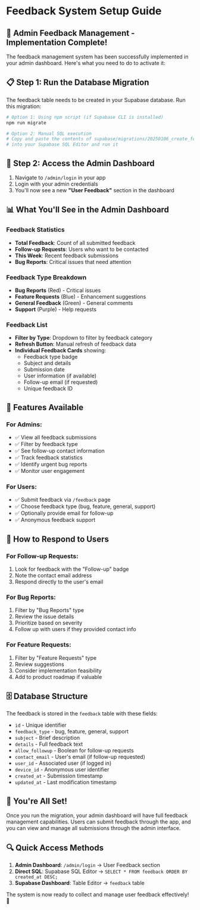 # Feedback System Setup Guide

## 🎯 **Admin Feedback Management - Implementation Complete!**

The feedback management system has been successfully implemented in your admin dashboard. Here's what you need to do to activate it:

## 📋 **Step 1: Run the Database Migration**

The feedback table needs to be created in your Supabase database. Run this migration:

```bash
# Option 1: Using npm script (if Supabase CLI is installed)
npm run migrate

# Option 2: Manual SQL execution
# Copy and paste the contents of supabase/migrations/20250106_create_feedback_table.sql
# into your Supabase SQL Editor and run it
```

## 🚀 **Step 2: Access the Admin Dashboard**

1. Navigate to `/admin/login` in your app
2. Login with your admin credentials
3. You'll now see a new **"User Feedback"** section in the dashboard

## 📊 **What You'll See in the Admin Dashboard**

### **Feedback Statistics**
- **Total Feedback**: Count of all submitted feedback
- **Follow-up Requests**: Users who want to be contacted
- **This Week**: Recent feedback submissions
- **Bug Reports**: Critical issues that need attention

### **Feedback Type Breakdown**
- **Bug Reports** (Red) - Critical issues
- **Feature Requests** (Blue) - Enhancement suggestions  
- **General Feedback** (Green) - General comments
- **Support** (Purple) - Help requests

### **Feedback List**
- **Filter by Type**: Dropdown to filter by feedback category
- **Refresh Button**: Manual refresh of feedback data
- **Individual Feedback Cards** showing:
  - Feedback type badge
  - Subject and details
  - Submission date
  - User information (if available)
  - Follow-up email (if requested)
  - Unique feedback ID

## 🔧 **Features Available**

### **For Admins:**
- ✅ View all feedback submissions
- ✅ Filter by feedback type
- ✅ See follow-up contact information
- ✅ Track feedback statistics
- ✅ Identify urgent bug reports
- ✅ Monitor user engagement

### **For Users:**
- ✅ Submit feedback via `/feedback` page
- ✅ Choose feedback type (bug, feature, general, support)
- ✅ Optionally provide email for follow-up
- ✅ Anonymous feedback support

## 📧 **How to Respond to Users**

### **For Follow-up Requests:**
1. Look for feedback with the "Follow-up" badge
2. Note the contact email address
3. Respond directly to the user's email

### **For Bug Reports:**
1. Filter by "Bug Reports" type
2. Review the issue details
3. Prioritize based on severity
4. Follow up with users if they provided contact info

### **For Feature Requests:**
1. Filter by "Feature Requests" type
2. Review suggestions
3. Consider implementation feasibility
4. Add to product roadmap if valuable

## 🗄️ **Database Structure**

The feedback is stored in the `feedback` table with these fields:
- `id` - Unique identifier
- `feedback_type` - bug, feature, general, support
- `subject` - Brief description
- `details` - Full feedback text
- `allow_followup` - Boolean for follow-up requests
- `contact_email` - User's email (if follow-up requested)
- `user_id` - Associated user (if logged in)
- `device_id` - Anonymous user identifier
- `created_at` - Submission timestamp
- `updated_at` - Last modification timestamp

## 🎉 **You're All Set!**

Once you run the migration, your admin dashboard will have full feedback management capabilities. Users can submit feedback through the app, and you can view and manage all submissions through the admin interface.

## 🔍 **Quick Access Methods**

1. **Admin Dashboard**: `/admin/login` → User Feedback section
2. **Direct SQL**: Supabase SQL Editor → `SELECT * FROM feedback ORDER BY created_at DESC;`
3. **Supabase Dashboard**: Table Editor → `feedback` table

The system is now ready to collect and manage user feedback effectively! 🚀
